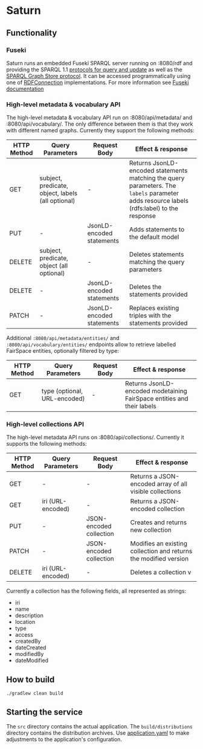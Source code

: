 # Saturn 

## Functionality

### Fuseki 
Saturn runs an embedded Fuseki SPARQL server running on :8080/rdf 
and providing the SPARQL 1.1 [protocols for query and update](http://www.w3.org/TR/sparql11-protocol/) as well as the [SPARQL Graph Store protocol](http://www.w3.org/TR/sparql11-http-rdf-update/).
It can be accessed programmatically using one of [RDFConnection](https://jena.apache.org/documentation/rdfconnection/) implementations.
For more information see [Fuseki documentation](https://jena.apache.org/documentation/fuseki2/) 

### High-level metadata & vocabulary API

The high-level metadata & vocabulary API run on :8080/api/metadata/ and :8080/api/vocabulary/.
The only difference between them is that they work with different named graphs.
Currently they support the following methods:

| HTTP Method | Query Parameters                                  | Request Body              | Effect & response                                                  |
|-------------|---------------------------------------------------|---------------------------|------------------------------------------------------------------- |
| GET         | subject, predicate, object, labels (all optional) | -                         | Returns JsonLD-encoded statements matching the query parameters. The `labels` parameter adds resource labels (rdfs:label) to the response |
| PUT         | -                                                 | JsonLD-encoded statements | Adds statements to the default model                               |
| DELETE      | subject, predicate, object (all optional)         | -                         | Deletes statements matching the query parameters                   |
| DELETE      | -                                                 | JsonLD-encoded statements | Deletes the statements provided                                    |
| PATCH       | -                                                 | JsonLD-encoded statements | Replaces existing triples with the statements provided             |

Additional `:8080/api/metadata/entities/` and `:8080/api/vocabulary/entities/` endpoints allow to retrieve labelled FairSpace entities, optionally filtered by type:


| HTTP Method | Query Parameters                                  | Request Body              | Effect & response                                                      |
|-------------|---------------------------------------------------|---------------------------|----------------------------------------------------------------------- |
| GET         | type (optional, URL-encoded)                      | -                         | Returns JsonLD-encoded modetaining FairSpace entities and their labels |


### High-level collections API
The high-level metadata API runs on :8080/api/collections/.
Currently it supports the following methods:

| HTTP Method | Query Parameters                          | Request Body              | Effect & response                                                  |
|-------------|-------------------------------------------|---------------------------|------------------------------------------------------------------- |
| GET         | -                                         | -                         | Returns a JSON-encoded array of all visible collections            |
| GET         | iri (URL-encoded)                         | -                         | Returns a JSON-encoded collection                                  |
| PUT         | -                                         | JSON-encoded collection   | Creates and returns new collection                                 |
| PATCH       | -                                         | JSON-encoded collection   | Modifies an existing collection and returns the modified version   |
| DELETE      | iri (URL-encoded)                         | -                         | Deletes a collection             v                                 |

Currently a collection has the following fields, all represented as strings:
 - iri
 - name
 - description 
 - location
 - type
 - access
 - createdBy
 - dateCreated
 - modifiedBy
 - dateModified

## How to build

`./gradlew clean build`


## Starting the service
The `src` directory contains the actual application.
The `build/distributions` directory contains the distribution archives.
Use [application.yaml](application.yaml) to make adjustments to the application's configuration.
